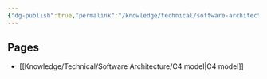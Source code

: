 ```yaml
---
{"dg-publish":true,"permalink":"/knowledge/technical/software-architecture/software-architecture/","noteIcon":""}
---
```


## Pages

- [[Knowledge/Technical/Software Architecture/C4 model\|C4 model]]

